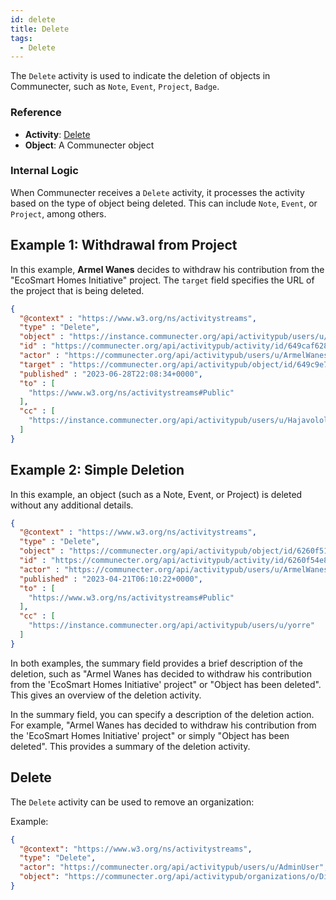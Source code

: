 ```yaml
---
id: delete
title: Delete
tags:
  - Delete
---
```


The `Delete` activity is used to indicate the deletion of objects in Communecter, such as `Note`, `Event`, `Project`, `Badge`.

### Reference

- **Activity**: [Delete](https://www.w3.org/TR/activitypub/#delete-activity-inbox)
- **Object**: A Communecter object

### Internal Logic

When Communecter receives a `Delete` activity, it processes the activity based on the type of object being deleted. This can include `Note`, `Event`, or `Project`, among others.

## Example 1: Withdrawal from Project

In this example, **Armel Wanes** decides to withdraw his contribution from the "EcoSmart Homes Initiative" project. The `target` field specifies the URL of the project that is being deleted.

```json
{
  "@context" : "https://www.w3.org/ns/activitystreams",
  "type" : "Delete",
  "object" : "https://instance.communecter.org/api/activitypub/users/u/Hajavololona",
  "id" : "https://communecter.org/api/activitypub/activity/id/649caf628366d",
  "actor" : "https://communecter.org/api/activitypub/users/u/ArmelWanes",
  "target" : "https://communecter.org/api/activitypub/object/id/649c9e7ae4135",
  "published" : "2023-06-28T22:08:34+0000",
  "to" : [ 
    "https://www.w3.org/ns/activitystreams#Public"
  ],
  "cc" : [ 
    "https://instance.communecter.org/api/activitypub/users/u/Hajavololona"
  ]
}
```

## Example 2: Simple Deletion
In this example, an object (such as a Note, Event, or Project) is deleted without any additional details.

```json
{
  "@context" : "https://www.w3.org/ns/activitystreams",
  "type" : "Delete",
  "object" : "https://communecter.org/api/activitypub/object/id/6260f515bd856",
  "id" : "https://communecter.org/api/activitypub/activity/id/6260f54e8e2c5",
  "actor" : "https://communecter.org/api/activitypub/users/u/ArmelWanes",
  "published" : "2023-04-21T06:10:22+0000",
  "to" : [ 
    "https://www.w3.org/ns/activitystreams#Public"
  ],
  "cc" : [ 
    "https://instance.communecter.org/api/activitypub/users/u/yorre"
  ]
}
```

In both examples, the summary field provides a brief description of the deletion, such as "Armel Wanes has decided to withdraw his contribution from the 'EcoSmart Homes Initiative' project" or "Object has been deleted". This gives an overview of the deletion activity.

In the summary field, you can specify a description of the deletion action. For example, "Armel Wanes has decided to withdraw his contribution from the 'EcoSmart Homes Initiative' project" or simply "Object has been deleted". This provides a summary of the deletion activity.


## Delete

The `Delete` activity can be used to remove an organization:

Example:
```json
{
  "@context": "https://www.w3.org/ns/activitystreams",
  "type": "Delete",
  "actor": "https://communecter.org/api/activitypub/users/u/AdminUser",
  "object": "https://communecter.org/api/activitypub/organizations/o/DissolvedOrg"
}
```